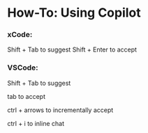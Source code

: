 # How-To: Using Copilot

### xCode:

Shift + Tab to suggest
Shift + Enter to accept

### VSCode:

Shift + Tab to suggest

tab to accept

ctrl + arrows to incrementally accept

ctrl + i to inline chat
